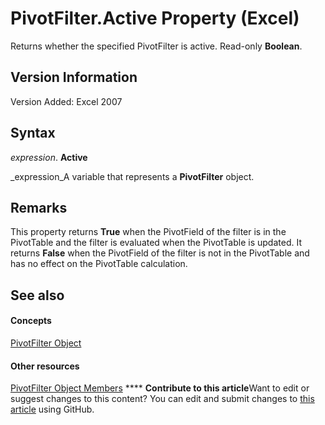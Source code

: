 
# PivotFilter.Active Property (Excel)

Returns whether the specified PivotFilter is active. Read-only  **Boolean**.


## Version Information

Version Added: Excel 2007 


## Syntax

 _expression_. **Active**

 _expression_A variable that represents a  **PivotFilter** object.


## Remarks

This property returns **True** when the PivotField of the filter is in the PivotTable and the filter is evaluated when the PivotTable is updated. It returns **False** when the PivotField of the filter is not in the PivotTable and has no effect on the PivotTable calculation.


## See also


#### Concepts


 [PivotFilter Object](70c27dc9-2c19-47d2-307b-808507039d94.md)
#### Other resources


 [PivotFilter Object Members](a1be2481-9d14-cc49-8a1b-187048f0d179.md)
****   **Contribute to this article**Want to edit or suggest changes to this content? You can edit and submit changes to  [this article](https://github.com/jhershey00/VBA_Excel_Test/OpenXMLCon/articles/9fdbab3b-96e1-d821-5dc3-77a8a02c850a.md) using GitHub.


